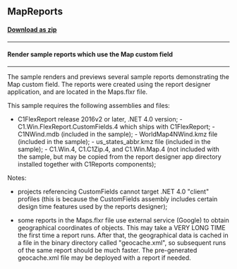 ## MapReports
#### [Download as zip](https://grapecity.github.io/DownGit/#/home?url=https://github.com/GrapeCity/ComponentOne-WinForms-Samples/tree/master/NetFramework\FlexReport\CS\MapReports)
____
#### Render sample reports which use the Map custom field
____
The sample renders and previews several sample reports demonstrating the Map custom field. The reports were created using the report designer application, and are located in the Maps.flxr file. 

This sample requires the following assemblies and files: 

- C1FlexReport release 2016v2 or later, .NET 4.0 version; - C1.Win.FlexReport.CustomFields.4 which ships with C1FlexReport; - C1NWind.mdb (included in the sample); - WorldMap4NWind.kmz file (included in the sample); - us_states_abbr.kmz file (included in the sample); - C1.Win.4, C1.C1Zip.4, and C1.Win.Map.4 (not included with the sample, but may be copied from the report designer app directory installed together with C1Reports components); 

Notes: 

- projects referencing CustomFields cannot target .NET 4.0 "client" profiles (this is because the CustomFields assembly includes certain design time features used by the reports designer); 

- some reports in the Maps.flxr file use external service (Google) to obtain geographical coordinates of objects. This may take a VERY LONG TIME the first time a report runs. After that, the geographical data is cached in a file in the binary directory called "geocache.xml", so subsequent runs of the same report should be much faster. The pre-generated geocache.xml file may be deployed with a report if needed. 